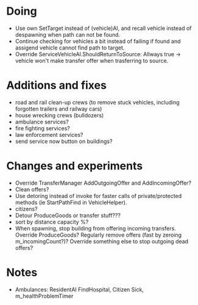 # Doing

- Use own SetTarget instead of (vehicle)AI, and recall vehicle instead of despawning when path can not be found.
- Continue checking for vehicles a bit instead of failing if found and assigend vehicle cannot find path to target.
- Override ServiceVehicleAI.ShouldReturnToSource: Allways true -> vehicle won't make transfer offer when trasferring to source.

# Additions and fixes

- road and rail clean-up crews (to remove stuck vehicles, including forgotten trailers and railway cars)
- house wrecking crews (bulldozers)
- ambulance services?
- fire fighting services?
- law enforcement services?
- send service now button on buildings?

# Changes and experiments

- Override TransferManager AddOutgoingOffer and AddIncomingOffer?
- Clean offers?
- Use detoring instead of invoke for faster calls of private/protected methods (ie StartPathFind in VehicleHelper).
- citizens?
- Detour ProduceGoods or transfer stuff???
- sort by distance capacity %?
- When spawning, stop building from offering incoming transfers. Override ProduceGoods? Regularly remove offers (fast by zeroing m_incomingCount?)? Override something else to stop outgoing dead offers?

# Notes

- Ambulances: ResidentAI FindHospital, Citizen Sick, m_healthProblemTimer